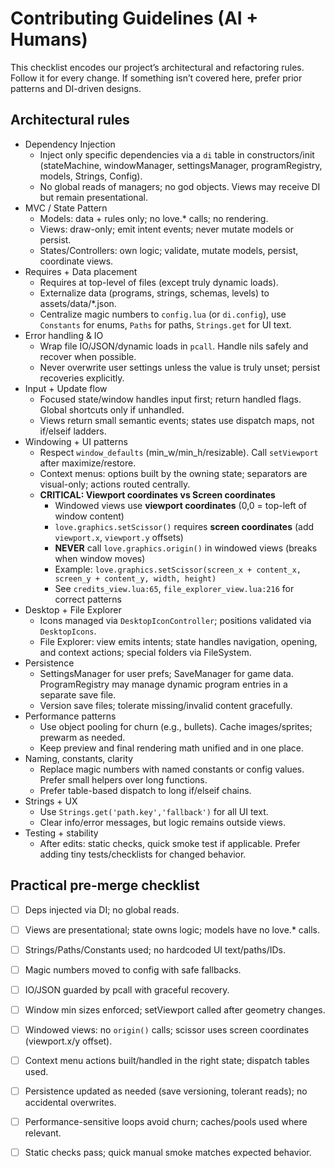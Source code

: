 # Contributing Guidelines (AI + Humans)

This checklist encodes our project’s architectural and refactoring rules. Follow it for every change. If something isn’t covered here, prefer prior patterns and DI-driven designs.

## Architectural rules

- Dependency Injection
  - Inject only specific dependencies via a `di` table in constructors/init (stateMachine, windowManager, settingsManager, programRegistry, models, Strings, Config).
  - No global reads of managers; no god objects. Views may receive DI but remain presentational.
- MVC / State Pattern
  - Models: data + rules only; no love.* calls; no rendering.
  - Views: draw-only; emit intent events; never mutate models or persist.
  - States/Controllers: own logic; validate, mutate models, persist, coordinate views.
- Requires + Data placement
  - Requires at top-level of files (except truly dynamic loads).
  - Externalize data (programs, strings, schemas, levels) to assets/data/*.json.
  - Centralize magic numbers to `config.lua` (or `di.config`), use `Constants` for enums, `Paths` for paths, `Strings.get` for UI text.
- Error handling & IO
  - Wrap file IO/JSON/dynamic loads in `pcall`. Handle nils safely and recover when possible.
  - Never overwrite user settings unless the value is truly unset; persist recoveries explicitly.
- Input + Update flow
  - Focused state/window handles input first; return handled flags. Global shortcuts only if unhandled.
  - Views return small semantic events; states use dispatch maps, not if/elseif ladders.
- Windowing + UI patterns
  - Respect `window_defaults` (min_w/min_h/resizable). Call `setViewport` after maximize/restore.
  - Context menus: options built by the owning state; separators are visual-only; actions routed centrally.
  - **CRITICAL: Viewport coordinates vs Screen coordinates**
    - Windowed views use **viewport coordinates** (0,0 = top-left of window content)
    - `love.graphics.setScissor()` requires **screen coordinates** (add `viewport.x`, `viewport.y` offsets)
    - **NEVER** call `love.graphics.origin()` in windowed views (breaks when window moves)
    - Example: `love.graphics.setScissor(screen_x + content_x, screen_y + content_y, width, height)`
    - See `credits_view.lua:65`, `file_explorer_view.lua:216` for correct patterns
- Desktop + File Explorer
  - Icons managed via `DesktopIconController`; positions validated via `DesktopIcons`.
  - File Explorer: view emits intents; state handles navigation, opening, and context actions; special folders via FileSystem.
- Persistence
  - SettingsManager for user prefs; SaveManager for game data. ProgramRegistry may manage dynamic program entries in a separate save file.
  - Version save files; tolerate missing/invalid content gracefully.
- Performance patterns
  - Use object pooling for churn (e.g., bullets). Cache images/sprites; prewarm as needed.
  - Keep preview and final rendering math unified and in one place.
- Naming, constants, clarity
  - Replace magic numbers with named constants or config values. Prefer small helpers over long functions.
  - Prefer table-based dispatch to long if/elseif chains.
- Strings + UX
  - Use `Strings.get('path.key','fallback')` for all UI text.
  - Clear info/error messages, but logic remains outside views.
- Testing + stability
  - After edits: static checks, quick smoke test if applicable. Prefer adding tiny tests/checklists for changed behavior.

## Practical pre-merge checklist

- [ ] Deps injected via DI; no global reads.
- [ ] Views are presentational; state owns logic; models have no love.* calls.
- [ ] Strings/Paths/Constants used; no hardcoded UI text/paths/IDs.
- [ ] Magic numbers moved to config with safe fallbacks.
- [ ] IO/JSON guarded by pcall with graceful recovery.
- [ ] Window min sizes enforced; setViewport called after geometry changes.
- [ ] Windowed views: no `origin()` calls; scissor uses screen coordinates (viewport.x/y offset).
- [ ] Context menu actions built/handled in the right state; dispatch tables used.
- [ ] Persistence updated as needed (save versioning, tolerant reads); no accidental overwrites.
- [ ] Performance-sensitive loops avoid churn; caches/pools used where relevant.
- [ ] Static checks pass; quick manual smoke matches expected behavior.


